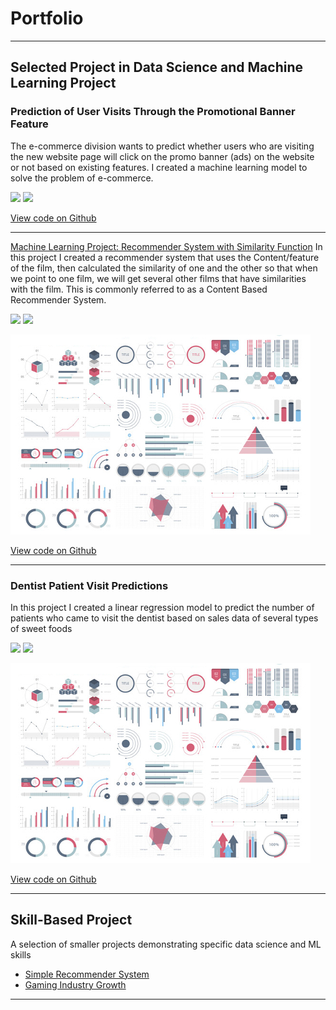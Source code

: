# Portfolio

---

## Selected Project in Data Science and Machine Learning Project

### Prediction of User Visits Through the Promotional Banner Feature
The e-commerce division wants to predict whether users who are visiting the new website page will click on the promo banner (ads) on the website or not based on existing features. I created a machine learning model to solve the problem of e-commerce.

[![](https://img.shields.io/badge/Python-white?logo=Python)](#) [![](https://img.shields.io/badge/Jupyter-white?logo=Jupyter)](#)

[View code on Github](https://github.com/RCNXV/Prediction-of-User-Visits-Through-the-Promotional-Banner-Feature)

---
[Machine Learning Project: Recommender System with Similarity Function](/pdf/sample_presentation.pdf)
In this project I created a recommender system that uses the Content/feature of the film, then calculated the similarity of one and the other so that when we point to one film, we will get several other films that have similarities with the film. This is commonly referred to as a Content Based Recommender System.

[![](https://img.shields.io/badge/Python-white?logo=Python)](#) [![](https://img.shields.io/badge/Jupyter-white?logo=Jupyter)](#)

<img src="images/dummy_thumbnail.jpg?raw=true"/>

[View code on Github](https://github.com/RCNXV/Project-Machine-Learning-with-Python-Recommender-System-with-Similarity-Function)

---
### Dentist Patient Visit Predictions
In this project I created a linear regression model to predict the number of patients who came to visit the dentist based on sales data of several types of sweet foods

[![](https://img.shields.io/badge/Python-white?logo=Python)](#) [![](https://img.shields.io/badge/Jupyter-white?logo=Jupyter)](#)

<img src="images/dummy_thumbnail.jpg?raw=true"/>

[View code on Github](https://github.com/RCNXV/Dentist-Patient-Visit-Predictions.)

---

## Skill-Based Project
A selection of smaller projects demonstrating specific data science and ML skills

- [Simple Recommender System](https://github.com/RCNXV/Project-Machine-Learning-with-Python-Simple-Recommender-System)
- [Gaming Industry Growth](https://github.com/RCNXV/Gaming-Industry-Growth)

---
